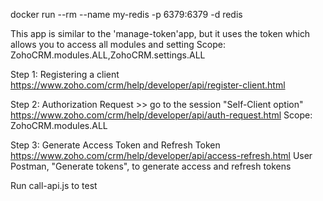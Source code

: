 docker run --rm --name my-redis -p 6379:6379 -d redis

This app is similar to the 'manage-token'app, but it uses the token which allows you to access all modules and setting 
Scope: ZohoCRM.modules.ALL,ZohoCRM.settings.ALL

Step 1: Registering a client
https://www.zoho.com/crm/help/developer/api/register-client.html

Step 2: Authorization Request >> go to the session "Self-Client option"
https://www.zoho.com/crm/help/developer/api/auth-request.html
Scope: ZohoCRM.modules.ALL

Step 3: Generate Access Token and Refresh Token
https://www.zoho.com/crm/help/developer/api/access-refresh.html
User Postman, "Generate tokens", to generate access and refresh tokens

Run call-api.js to test